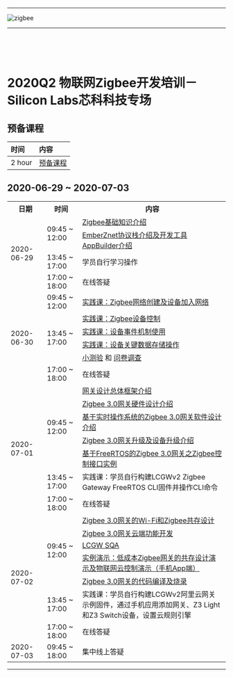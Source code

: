 ********
![zigbee](files/zigbee.png)
********
&nbsp;  
&nbsp;  
&nbsp;  

# 2020Q2 物联网Zigbee开发培训－Silicon Labs芯科科技专场
## 预备课程
| 时间 | 内容 |  
|:---- |:----|    
| 2 hour | [预备课程](Zigbee-Preparatory-Course) |


## 2020-06-29 ~ 2020-07-03
<table>
    <tr>
        <th>日期</th>
        <th>时间</th>
        <th>内容</th>
    </tr>
    <tr>
        <td rowspan="4">2020-06-29</td>
        <td rowspan="2">09:45 ~ 12:00</td>
        <td><a href="Zigbee-Introduction-of-Zigbee-Basic">Zigbee基础知识介绍</a></td>
    </tr>
    <tr>
        <td><a href="Zigbee-Introduction-of-EmberZnet-and-AppBuilder">EmberZnet协议栈介绍及开发工具AppBuilder介绍</a></td>
    </tr>
    <tr>
        <td>13:45 ~ 17:00</td>
        <td>学员自行学习操作</td>
    </tr>
    <tr>
        <td>17:00 ~ 18:00</td>
        <td>在线答疑</td>
    </tr>
    <tr>
        <td rowspan="6">2020-06-30</td>
        <td>09:45 ~ 12:00</td>
        <td><a href="Zigbee-Hands-on-Forming-and-Joining">实践课：Zigbee网络创建及设备加入网络</a></td>
    </tr>
    <tr>
        <td rowspan="4">13:45 ~ 17:00</td>
        <td><a href="Zigbee-Hands-on-Sending-OnOff-Commands">实践课：Zigbee设备控制</a></td>
    </tr>
    <tr>
        <td><a href="Zigbee-Hands-on-Using-Event">实践课：设备事件机制使用</a></td>
    </tr>
    <tr>
        <td><a href="Zigbee-Hands-on-Non-volatile-Data-Storage">实践课：设备关键数据存储操作</a></td>
    </tr>
    <tr>
        <td><a href="https://forms.office.com/Pages/ResponsePage.aspx?id=ItjbVDFSIEuUTW9KvNVB-_gYgvSbceFAppvKGwjVr_1UQVdQVVFYTlYwMjhZRlMzVDdUMlA0NUFSNy4u">小测验</a> 和 <a href="https://forms.office.com/Pages/ResponsePage.aspx?id=ItjbVDFSIEuUTW9KvNVB-_gYgvSbceFAppvKGwjVr_1UMDNWUkNYM1UyWkRBRUY5VVFIOTFTTEVZNi4u">问卷调查</a></td>
    </tr>
    <tr>
        <td>17:00 ~ 18:00</td>
        <td>在线答疑</td>
    </tr>
    <tr>
        <td rowspan="7">2020-07-01</td>
        <td rowspan="5">09:45 ~ 12:00</td>
        <td><a href="Zigbee-Hands-on-Gateway-OTA">网关设计总体框架介绍</a></td>
    </tr>
    <tr>
        <td><a href="">Zigbee 3.0网关硬件设计介绍</a></td>
    </tr>
    <tr>
        <td><a href="">基于实时操作系统的Zigbee 3.0网关软件设计介绍</a></td>
    </tr>  
    <tr>
        <td><a href="">Zigbee 3.0网关升级及设备升级介绍</a></td>
    </tr>  
    <tr>
        <td><a href="">基于FreeRTOS的Zigbee 3.0网关之Zigbee控制接口实例</a></td>
    </tr>
    <tr>
        <td>13:45 ~ 17:00</td>
        <td>实践课：学员自行构建LCGWv2 Zigbee Gateway FreeRTOS CLI固件并操作CLI命令</td>
    </tr>    
    <tr>
        <td>17:00 ~ 18:00</td>
        <td>在线答疑</td>
    </tr>
    <tr>
        <td rowspan="7">2020-07-02</td>
        <td rowspan="5">09:45 ~ 12:00</td>
        <td><a href="">Zigbee 3.0网关的Wi-Fi和Zigbee共存设计</a></td>
    </tr>
    <tr>
        <td><a href="">Zigbee 3.0网关云端功能开发</a></td>
    </tr>
    <tr>
        <td><a href="">LCGW SQA</a></td>
    </tr>  
    <tr>
        <td><a href="">实例演示：低成本Zigbee网关的共存设计演示及物联网云控制演示（手机App端）</a></td>
    </tr>  
    <tr>
        <td><a href="">Zigbee 3.0网关的代码编译及烧录</a></td>
    </tr>
    <tr>
        <td>13:45 ~ 17:00</td>
        <td>实践课：学员自行构建LCGWv2阿里云网关示例固件，通过手机应用添加网关、Z3 Light和Z3 Switch设备，设置云规则引擎</td>
    </tr>    
    <tr>
        <td>17:00 ~ 18:00</td>
        <td>在线答疑</td>
    </tr>
    <tr>
        <td>2020-07-03</td>
        <td>09:45 ~ 18:00</td>
        <td>集中线上答疑</td>
    </tr>                                 
</table>

*************

[Zigbee-Hands-on-Gateway-OTA]:files/ZB-2020Q2-ZMGC-Training/Gateway-Basic-and-OTA.pdf

